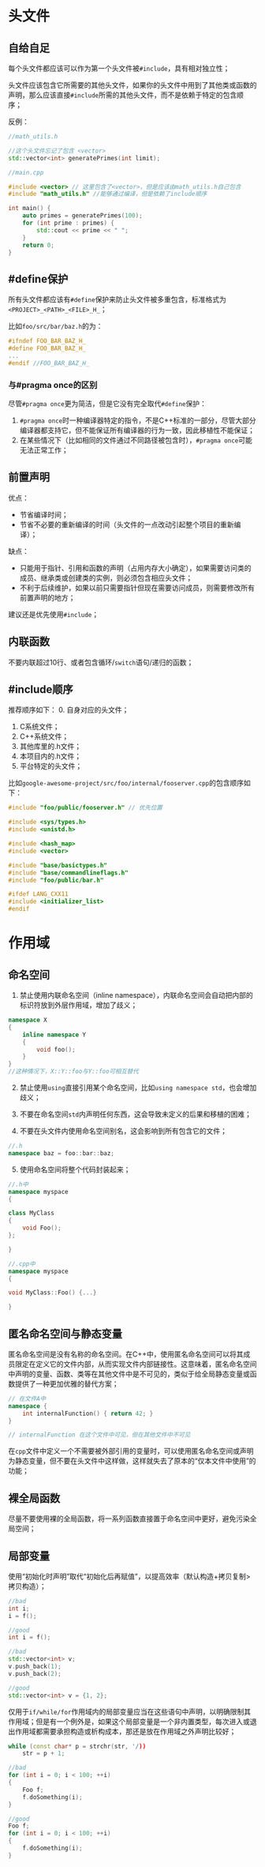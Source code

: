 # 头文件

## 自给自足

每个头文件都应该可以作为第一个头文件被`#include`，具有相对独立性；

头文件应该包含它所需要的其他头文件，如果你的头文件中用到了其他类或函数的声明，那么应该直接`#include`所需的其他头文件，而不是依赖于特定的包含顺序；

反例：

```cpp
//math_utils.h

//这个头文件忘记了包含 <vector>
std::vector<int> generatePrimes(int limit);
```

```cpp
//main.cpp

#include <vector> // 这里包含了<vector>，但是应该由math_utils.h自己包含
#include "math_utils.h" //能够通过编译，但是依赖了include顺序

int main() {
    auto primes = generatePrimes(100);
    for (int prime : primes) {
        std::cout << prime << " ";
    }
    return 0;
}
```

## \#define保护

所有头文件都应该有`#define`保护来防止头文件被多重包含，标准格式为`<PROJECT>_<PATH>_<FILE>_H_`；

比如`foo/src/bar/baz.h`的为：

```cpp
#ifndef FOO_BAR_BAZ_H_
#define FOO_BAR_BAZ_H_
...
#endif //FOO_BAR_BAZ_H_
```

### 与\#pragma once的区别

尽管`#pragma once`更为简洁，但是它没有完全取代`#define`保护：

1. `#pragma once`时一种编译器特定的指令，不是C++标准的一部分，尽管大部分编译器都支持它，但不能保证所有编译器的行为一致，因此移植性不能保证；
2. 在某些情况下（比如相同的文件通过不同路径被包含时），`#pragma once`可能无法正常工作；

## 前置声明

优点：
- 节省编译时间；
- 节省不必要的重新编译的时间（头文件的一点改动引起整个项目的重新编译）；

缺点：
- 只能用于指针、引用和函数的声明（占用内存大小确定），如果需要访问类的成员、继承类或创建类的实例，则必须包含相应头文件；
- 不利于后续维护，如果以前只需要指针但现在需要访问成员，则需要修改所有前置声明的地方；

建议还是优先使用`#include`；

## 内联函数

不要内联超过10行、或者包含循环/`switch`语句/递归的函数；

## \#include顺序

推荐顺序如下：
0. 自身对应的头文件；
1. C系统文件；
2. C++系统文件；
3. 其他库里的.h文件；
4. 本项目内的.h文件；
5. 平台特定的头文件；

比如`google-awesome-project/src/foo/internal/fooserver.cpp`的包含顺序如下：

```cpp
#include "foo/public/fooserver.h" // 优先位置

#include <sys/types.h>
#include <unistd.h>

#include <hash_map>
#include <vector>

#include "base/basictypes.h"
#include "base/commandlineflags.h"
#include "foo/public/bar.h"

#ifdef LANG_CXX11
#include <initializer_list>
#endif
```

# 作用域

## 命名空间

1. 禁止使用内联命名空间（inline namespace），内联命名空间会自动把内部的标识符放到外层作用域，增加了歧义；

```cpp
namespace X
{
	inline namespace Y
	{
		void foo();
	}
}
//这种情况下，X::Y::foo与Y::foo可相互替代
```

2. 禁止使用`using`直接引用某个命名空间，比如`using namespace std`，也会增加歧义；

3. 不要在命名空间`std`内声明任何东西，这会导致未定义的后果和移植的困难；

4. 不要在头文件内使用命名空间别名，这会影响到所有包含它的文件；

```cpp
//.h
namespace baz = foo::bar::baz;
```

5. 使用命名空间将整个代码封装起来；

```cpp
//.h中
namespace myspace
{

class MyClass
{
	void Foo();
};

}
```

```cpp
//.cpp中
namespace myspace
{

void MyClass::Foo() {...}

}
```

## 匿名命名空间与静态变量

匿名命名空间是没有名称的命名空间。在C++中，使用匿名命名空间可以将其成员限定在定义它的文件内部，从而实现文件内部链接性。这意味着，匿名命名空间中声明的变量、函数、类等在其他文件中是不可见的，类似于给全局静态变量或函数提供了一种更加优雅的替代方案；

```cpp
// 在文件A中
namespace {
    int internalFunction() { return 42; }
}

// internalFunction 在这个文件中可见，但在其他文件中不可见
```

在`cpp`文件中定义一个不需要被外部引用的变量时，可以使用匿名命名空间或声明为静态变量，但不要在头文件中这样做，这样就失去了原本的“仅本文件中使用”的功能；

## 裸全局函数

尽量不要使用裸的全局函数，将一系列函数直接置于命名空间中更好，避免污染全局空间；

## 局部变量

使用“初始化时声明”取代“初始化后再赋值”，以提高效率（默认构造+拷贝复制>拷贝构造）；

```cpp
//bad
int i;
i = f();

//good
int i = f();
```

```cpp
//bad
std::vector<int> v;
v.push_back(1);
v.push_back(2);

//good
std::vector<int> v = {1, 2};
```

仅用于`if/while/for`作用域内的局部变量应当在这些语句中声明，以明确限制其作用域；但是有一个例外是，如果这个局部变量是一个非内置类型，每次进入或退出作用域都需要承担构造或析构成本，那还是放在作用域之外声明比较好；

```cpp
while (const char* p = strchr(str, '/))
	str = p + 1;
```

```cpp
//bad
for (int i = 0; i < 100; ++i)
{
	Foo f;
	f.doSomething(i);
}

//good
Foo f;
for (int i = 0; i < 100; ++i)
{
	f.doSomething(i);
}
```